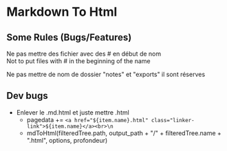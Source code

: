 # Markdown To Html


## Some Rules (Bugs/Features)

Ne pas mettre des fichier avec des # en début de nom  
Not to put files with # in the beginning of the name



Ne pas mettre de nom de dossier "notes" et "exports" il sont réserves


## Dev bugs

- Enlever le .md.html et juste mettre .html 
  - pagedata += `<a href="${item.name}.html" class="linker-link">${item.name}</a><br>\n`
  - mdToHtml(filteredTree.path, output_path + "/" + filteredTree.name + ".html", options, profondeur)
 